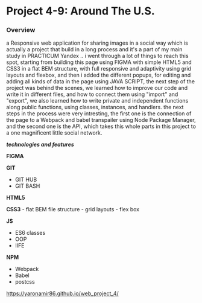 # Project 4-9: Around The U.S.

### Overview




a Responsive web application for sharing images in a social way which is actually a project that build in a long process and it's a part of my main study in PRACTICUM Yandex .. i went through a lot of things to reach this spot, starting from building this page using FIGMA with simple HTML5 and CSS3 in a flat BEM structure, with full responsive and adaptivity using grid layouts and flexbox, and then i added the  different popups, for editing and adding all kinds of data in the page using JAVA SCRIPT, the next step of the project was behind the scenes, we learned how to improve our code and write it in different files, and how to connect them using "import" and "export", we also learned how to write private and independent functions along public functions, using classes, instances, and handlers.
 the next steps in the process were very intresting, the first one is the connection of the page to a Webpack and babel transpailer using Node Package Manager, and the second one is the API, which takes this whole parts in this project to a one magnificent little social network. 

 ***technologies and features***

 **FIGMA**

 **GIT**
 - GIT HUB 
 - GIT BASH

 **HTML5**

 **CSS3** - flat BEM file structure  - grid layouts - flex box

 **JS** 
  - ES6 classes
  - OOP 
  - IIFE 

 **NPM**
  - Webpack
  - Babel
  - postcss

 https://yaronamir86.github.io/web_project_4/
